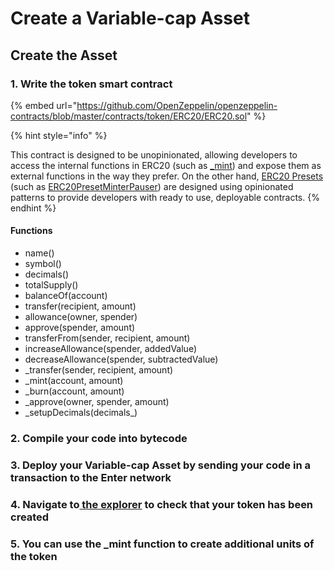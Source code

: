 # Create a Variable-cap Asset

## Create the Asset

### 1. Write the token smart contract

{% embed url="https://github.com/OpenZeppelin/openzeppelin-contracts/blob/master/contracts/token/ERC20/ERC20.sol" %}

{% hint style="info" %}

This contract is designed to be unopinionated, allowing developers to access the internal functions in ERC20 (such as [\_mint](https://docs.openzeppelin.com/contracts/3.x/api/token/erc20#ERC20-\_mint-address-uint256-)) and expose them as external functions in the way they prefer. On the other hand, [ERC20 Presets](https://docs.openzeppelin.com/contracts/3.x/erc20#Presets) (such as [ERC20PresetMinterPauser](https://docs.openzeppelin.com/contracts/3.x/api/presets#ERC20PresetMinterPauser)) are designed using opinionated patterns to provide developers with ready to use, deployable contracts.
{% endhint %}

#### Functions

* name()
* symbol()
* decimals()
* totalSupply()
* balanceOf(account)
* transfer(recipient, amount)
* allowance(owner, spender)
* approve(spender, amount)
* transferFrom(sender, recipient, amount)
* increaseAllowance(spender, addedValue)
* decreaseAllowance(spender, subtractedValue)
* \_transfer(sender, recipient, amount)
* \_mint(account, amount)
* \_burn(account, amount)
* \_approve(owner, spender, amount)
* \_setupDecimals(decimals\_)

### 2. Compile your code into bytecode

### 3. Deploy your Variable-cap Asset by sending your code in a transaction to the Enter network

### 4. Navigate to[ the explorer](https://scan.bcsdev.io) to check that your token has been created

### 5. **You can use the \_mint function to create additional units of the token**
